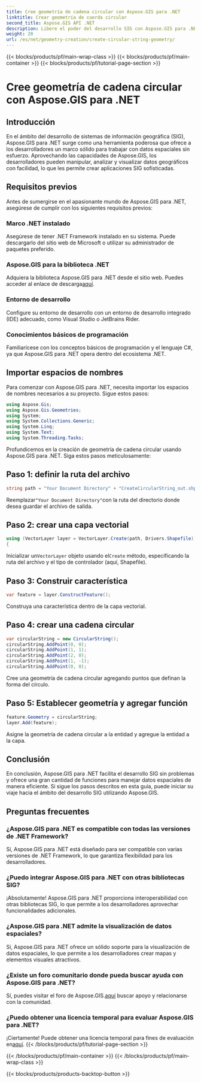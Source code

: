 ```yaml
---
title: Cree geometría de cadena circular con Aspose.GIS para .NET
linktitle: Crear geometría de cuerda circular
second_title: Aspose.GIS API .NET
description: Libere el poder del desarrollo SIG con Aspose.GIS para .NET. Cree, analice y visualice datos espaciales sin esfuerzo.
weight: 20
url: /es/net/geometry-creation/create-circular-string-geometry/
---
```


{{< blocks/products/pf/main-wrap-class >}}
{{< blocks/products/pf/main-container >}}
{{< blocks/products/pf/tutorial-page-section >}}

# Cree geometría de cadena circular con Aspose.GIS para .NET

## Introducción
En el ámbito del desarrollo de sistemas de información geográfica (SIG), Aspose.GIS para .NET surge como una herramienta poderosa que ofrece a los desarrolladores un marco sólido para trabajar con datos espaciales sin esfuerzo. Aprovechando las capacidades de Aspose.GIS, los desarrolladores pueden manipular, analizar y visualizar datos geográficos con facilidad, lo que les permite crear aplicaciones SIG sofisticadas.
## Requisitos previos
Antes de sumergirse en el apasionante mundo de Aspose.GIS para .NET, asegúrese de cumplir con los siguientes requisitos previos:
### Marco .NET instalado
Asegúrese de tener .NET Framework instalado en su sistema. Puede descargarlo del sitio web de Microsoft o utilizar su administrador de paquetes preferido.
### Aspose.GIS para la biblioteca .NET
 Adquiera la biblioteca Aspose.GIS para .NET desde el sitio web. Puedes acceder al enlace de descarga[aquí](https://releases.aspose.com/gis/net/).
### Entorno de desarrollo
Configure su entorno de desarrollo con un entorno de desarrollo integrado (IDE) adecuado, como Visual Studio o JetBrains Rider.
### Conocimientos básicos de programación
Familiarícese con los conceptos básicos de programación y el lenguaje C#, ya que Aspose.GIS para .NET opera dentro del ecosistema .NET.

## Importar espacios de nombres
Para comenzar con Aspose.GIS para .NET, necesita importar los espacios de nombres necesarios a su proyecto. Sigue estos pasos:

```csharp
using Aspose.Gis;
using Aspose.Gis.Geometries;
using System;
using System.Collections.Generic;
using System.Linq;
using System.Text;
using System.Threading.Tasks;
```

Profundicemos en la creación de geometría de cadena circular usando Aspose.GIS para .NET. Siga estos pasos meticulosamente:
## Paso 1: definir la ruta del archivo
```csharp
string path = "Your Document Directory" + "CreateCircularString_out.shp";
```
 Reemplazar`"Your Document Directory"`con la ruta del directorio donde desea guardar el archivo de salida.
## Paso 2: crear una capa vectorial
```csharp
using (VectorLayer layer = VectorLayer.Create(path, Drivers.Shapefile))
{
```
 Inicializar un`VectorLayer` objeto usando el`Create` método, especificando la ruta del archivo y el tipo de controlador (aquí, Shapefile).
## Paso 3: Construir característica
```csharp
var feature = layer.ConstructFeature();
```
Construya una característica dentro de la capa vectorial.
## Paso 4: crear una cadena circular
```csharp
var circularString = new CircularString();
circularString.AddPoint(0, 0);
circularString.AddPoint(1, 1);
circularString.AddPoint(2, 0);
circularString.AddPoint(1, -1);
circularString.AddPoint(0, 0);
```
Cree una geometría de cadena circular agregando puntos que definan la forma del círculo.
## Paso 5: Establecer geometría y agregar función
```csharp
feature.Geometry = circularString;
layer.Add(feature);
```
Asigne la geometría de cadena circular a la entidad y agregue la entidad a la capa.

## Conclusión
En conclusión, Aspose.GIS para .NET facilita el desarrollo SIG sin problemas y ofrece una gran cantidad de funciones para manejar datos espaciales de manera eficiente. Si sigue los pasos descritos en esta guía, puede iniciar su viaje hacia el ámbito del desarrollo SIG utilizando Aspose.GIS.
## Preguntas frecuentes
### ¿Aspose.GIS para .NET es compatible con todas las versiones de .NET Framework?
Sí, Aspose.GIS para .NET está diseñado para ser compatible con varias versiones de .NET Framework, lo que garantiza flexibilidad para los desarrolladores.
### ¿Puedo integrar Aspose.GIS para .NET con otras bibliotecas SIG?
¡Absolutamente! Aspose.GIS para .NET proporciona interoperabilidad con otras bibliotecas SIG, lo que permite a los desarrolladores aprovechar funcionalidades adicionales.
### ¿Aspose.GIS para .NET admite la visualización de datos espaciales?
Sí, Aspose.GIS para .NET ofrece un sólido soporte para la visualización de datos espaciales, lo que permite a los desarrolladores crear mapas y elementos visuales atractivos.
### ¿Existe un foro comunitario donde pueda buscar ayuda con Aspose.GIS para .NET?
 Sí, puedes visitar el foro de Aspose.GIS.[aquí](https://forum.aspose.com/c/gis/33) buscar apoyo y relacionarse con la comunidad.
### ¿Puedo obtener una licencia temporal para evaluar Aspose.GIS para .NET?
 ¡Ciertamente! Puede obtener una licencia temporal para fines de evaluación en[aquí](https://purchase.aspose.com/temporary-license/).
{{< /blocks/products/pf/tutorial-page-section >}}

{{< /blocks/products/pf/main-container >}}
{{< /blocks/products/pf/main-wrap-class >}}

{{< blocks/products/products-backtop-button >}}
